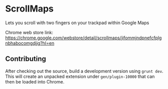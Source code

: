 # ScrollMaps
Lets you scroll with two fingers on your trackpad within Google Maps

Chrome web store link: https://chrome.google.com/webstore/detail/scrollmaps/jifommjndpnefcfplgnbhabocomgdjjg?hl=en

## Contributing

After checking out the source, build a development version using `grunt dev`. This will create an unpacked extension under `gen/plugin-10000` that can then be loaded into Chrome.
